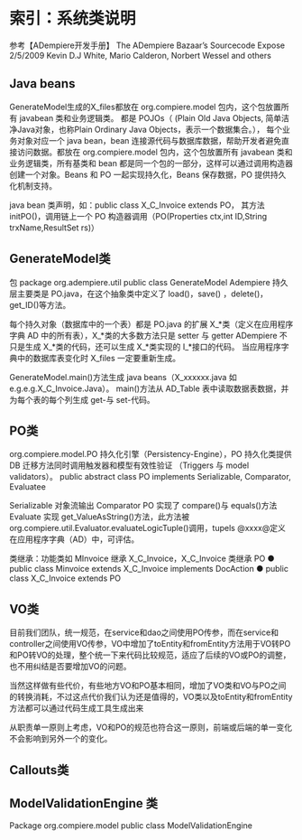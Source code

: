 索引：系统类说明
===

参考【ADempiere开发手册】
The ADempiere Bazaar’s Sourcecode Expose
2/5/2009
Kevin D.J White, Mario Calderon, Norbert Wessel and others

Java beans
---

GenerateModel生成的X_files都放在 org.compiere.model 包内，这个包放置所有 javabean 类和业务逻辑类。
都是 POJOs（ (Plain Old Java Objects, 简单洁净Java对象，也称Plain Ordinary Java Objects，表示一个数据集合。）， 每个业务对象对应一个 java bean，bean 连接源代码与数据库数据，帮助开发者避免直接访问数据。都放在 org.compiere.model 包内，这个包放置所有 javabean 类和业务逻辑类，所有基类和 bean 都是同一个包的一部分，这样可以通过调用构造器创建一个对象。Beans 和 PO 一起实现持久化，Beans 保存数据，PO 提供持久化机制支持。

java bean 类声明，如：public class X_C_Invoice extends PO，
其方法initPO()，调用链上一个 PO 构造器调用（PO(Properties ctx,int ID,String trxName,ResultSet rs)）

GenerateModel类
---

包 package org.adempiere.util
public class GenerateModel
Adempiere 持久层主要类是 PO.java，在这个抽象类中定义了 load()，save() ，delete()，get_ID()等方法。

每个持久对象（数据库中的一个表）都是 PO.java 的扩展
X_*类（定义在应用程序字典 AD 中的所有表），X_*类的大多数方法只是 setter 与 getter
ADempiere 不只是生成 X_*类的代码，还可以生成 X_*类实现的 I_*接口的代码。
当应用程序字典中的数据库表变化时 X_files 一定要重新生成。

GenerateModel.main()方法生成 java beans（X_xxxxxx.java 如 e.g.e.g.X_C_Invoice.Java）。
main()方法从 AD_Table 表中读取数据表数据，并为每个表的每个列生成 get-与 set-代码。

PO类
---

org.compiere.model.PO
持久化引擎（Persistency-Engine），PO 持久化类提供 DB 迁移方法同时调用触发器和模型有效性验证
（Triggers 与 model validators）。
public abstract class PO implements Serializable, Comparator, Evaluatee

Serializable
对象流输出
Comparator
PO 实现了 compare()与 equals()方法
Evaluate
实现 get_ValueAsString()方法，此方法被 org.compiere.util.Evaluator.evaluateLogicTuple()调用，tupels @xxxx@定义在应用程序字典（AD）中，可评估。

类继承：功能类如 MInvoice 继承 X_C_Invoice，X_C_Invoice 类继承 PO
● public class Minvoice extends X_C_Invoice implements DocAction
● public class X_C_Invoice extends PO

VO类
---

目前我们团队，统一规范，在service和dao之间使用PO传参，而在service和controller之间使用VO传参，VO中增加了toEntity和fromEntity方法用于VO转PO和PO转VO的处理，整个统一下来代码比较规范，适应了后续的VO或PO的调整，也不用纠结是否要增加VO的问题。

当然这样做有些代价，有些地方VO和PO基本相同，增加了VO类和VO与PO之间的转换消耗，不过这点代价我们认为还是值得的，VO类以及toEntity和fromEntity方法都可以通过代码生成工具生成出来

从职责单一原则上考虑，VO和PO的规范也符合这一原则，前端或后端的单一变化不会影响到另外一个的变化。

Callouts类
---

ModelValidationEngine 类
---

Package org.compiere.model
public class ModelValidationEngine

